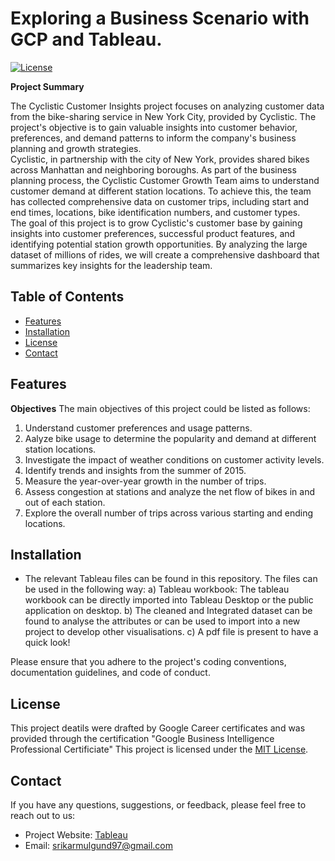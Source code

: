 # Exploring a Business Scenario with GCP and Tableau.

[![License](https://img.shields.io/badge/License-MIT-blue.svg)](https://opensource.org/licenses/MIT)

**Project Summary**

The Cyclistic Customer Insights project focuses on analyzing customer data from the bike-sharing service in New York City, provided by Cyclistic. The project's objective is to gain valuable insights into customer behavior, preferences, and demand patterns to inform the company's business planning and growth strategies.  
Cyclistic, in partnership with the city of New York, provides shared bikes across Manhattan and neighboring boroughs. As part of the business planning process, the Cyclistic Customer Growth Team aims to understand customer demand at different station locations. To achieve this, the team has collected comprehensive data on customer trips, including start and end times, locations, bike identification numbers, and customer types.  
The goal of this project is to grow Cyclistic's customer base by gaining insights into customer preferences, successful product features, and identifying potential station growth opportunities. By analyzing the large dataset of millions of rides, we will create a comprehensive dashboard that summarizes key insights for the leadership team.

## Table of Contents

- [Features](#features)
- [Installation](#installation)
- [License](#license)
- [Contact](#contact)

## Features

**Objectives** 
The main objectives of this project could be listed as follows: 
1. Understand customer preferences and usage patterns.  
2. Aalyze bike usage to determine the popularity and demand at different station locations.  
3. Investigate the impact of weather conditions on customer activity levels.  
4. Identify trends and insights from the summer of 2015.  
5. Measure the year-over-year growth in the number of trips.  
6. Assess congestion at stations and analyze the net flow of bikes in and out of each station.  
7. Explore the overall number of trips across various starting and ending locations.  


## Installation
- The relevant Tableau files can be found in this repository. The files can be used in the following way: 
a) Tableau workbook: The tableau workbook can be directly imported into Tableau Desktop or the public application on desktop. 
b) The cleaned and Integrated dataset can be found to analyse the attributes or can be used to import into a new project to develop other visualisations. 
c) A pdf file is present to have a quick look!


Please ensure that you adhere to the project's coding conventions, documentation guidelines, and code of conduct.

## License
This project deatils were drafted by Google Career certificates and was provided through the certification "Google Business Intelligence Professional Certificiate" 
This project is licensed under the [MIT License](LICENSE).

## Contact

If you have any questions, suggestions, or feedback, please feel free to reach out to us:

- Project Website: [Tableau](https://example.com)
- Email: srikarmulgund97@gmail.com

